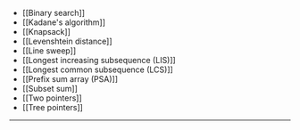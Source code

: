 - [[Binary search]]
- [[Kadane's algorithm]]
- [[Knapsack]]
- [[Levenshtein distance]]
- [[Line sweep]]
- [[Longest increasing subsequence (LIS)]]
- [[Longest common subsequence (LCS)]]
- [[Prefix sum array (PSA)]]
- [[Subset sum]]
- [[Two pointers]]
- [[Tree pointers]]

---